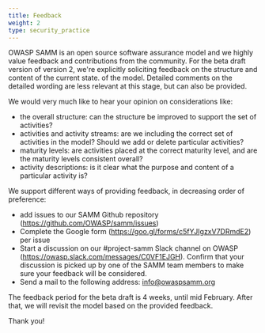 ```yaml
---
title: Feedback
weight: 2
type: security_practice
---
```

OWASP SAMM is an open source software assurance model and we highly value feedback and contributions from the community.
For the beta draft version of version 2, we're explicitly soliciting feedback on the structure and content of the current state.
of the model. Detailed comments on the detailed wording are less relevant at this stage, but can also be provided.

We would very much like to hear your opinion on considerations like:
- the overall structure: can the structure be improved to support the set of activities?
- activities and activity streams: are we including the correct set of activities in the model? Should we add or delete particular activities?
- maturity levels: are activities placed at the correct maturity level, and are the maturity levels consistent overall?
- activity descriptions: is it clear what the purpose and content of a particular activity is?

We support different ways of providing feedback, in decreasing order of preference:
- add issues to our SAMM Github repository (https://github.com/OWASP/samm/issues)
- Complete the Google form (https://goo.gl/forms/c5fYJIgzxV7DRmdE2) per issue
- Start a discussion on our #project-samm Slack channel on OWASP (https://owasp.slack.com/messages/C0VF1EJGH). Confirm that your discussion is picked up by one of the SAMM team members to make sure your feedback will be considered.
- Send a mail to the following address: info@owaspsamm.org

The feedback period for the beta draft is 4 weeks, until mid February. After that, we will revisit the model based on the provided feedback.

Thank you!
